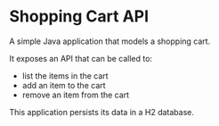 # Shopping Cart API

A simple Java application that models a shopping cart.


It exposes an API that can be called to:

- list the items in the cart 
- add an item to the cart 
- remove an item from the cart


This application persists its data in a H2 database.